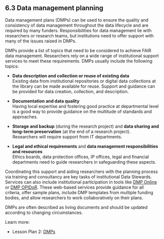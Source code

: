 ## 6.3 Data management planning

Data management plans (DMPs) can be used to ensure the quality and consistency of data management throughout the data lifecycle and are required by many funders. Responsibilities for data management lie with researchers or research teams, but institutions need to offer support with many of the issues raised in DMPs.

DMPs provide a list of topics that need to be considered to achieve FAIR data management. Researchers rely on a wide range of institutional support services to meet these requirements. DMPs usually include the following topics:

- **Data description and collection or reuse of existing data**  
Existing data from institutional repositories or digital data collections at the library can be made available for reuse. Support and guidance can be provided for data creation, collection, and description.

- **Documentation and data quality**  
Having local expertise and fostering good practice at departmental level is a good way to provide guidance on the multitude of standards and approaches.

- **Storage and backup** (during the research project) and **data sharing and long-term preservation** (at the end of a research project).  
Researchers will require support from IT departments.

- **Legal and ethical requirements** and **data management responsibilities and resources**  
Ethics boards, data protection offices, IP offices, legal and financial departments need to guide researchers in safeguarding these aspects.

Coordinating this support and aiding researchers with the planning process via training and consultancy are key tasks of institutional Data Stewards. Services can also include institutional participation in tools like [DMP Online](https://dmponline.dcc.ac.uk/plans) or [DMP OPIDoR](https://dmp.opidor.fr/). These web-based services provide guidance for all criteria, offer sample plans, include DMP templates from multiple funding bodies, and allow researchers to work collaboratively on their plans.

DMPs are often described as living documents and should be updated according to changing circumstances.

Learn more:

- Lesson Plan 2: [DMPs](../5FAIRlessonPlans/2LessonPlan.md)
